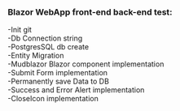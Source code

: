 ### Blazor WebApp front-end back-end test:</br>
-Init git</br>
-Db Connection string</br>
-PostgresSQL db create</br>
-Entity Migration</br>
-Mudblazor Blazor component implementation</br>
-Submit Form implementation</br>
-Permanently save Data to DB</br>
-Success and Error Alert implementation</br>
-CloseIcon implementation</br>
